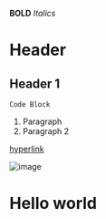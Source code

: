 **BOLD**
*Italics*
# Header
## Header 1

```Code Block```

1. Paragraph
2. Paragraph 2

[hyperlink](http://www.google.com)

![image](http://www.cnn.com)

# Hello world
